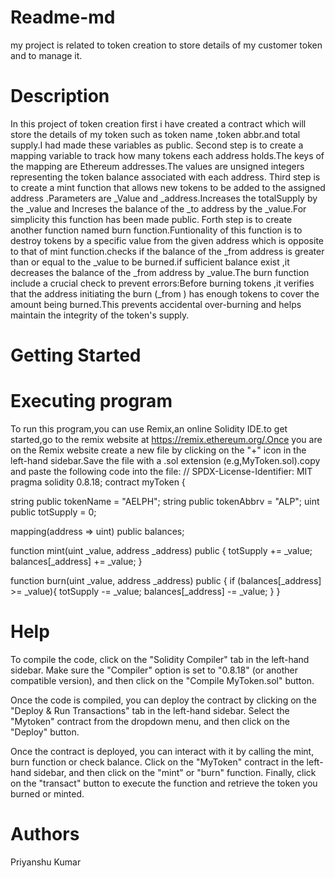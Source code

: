 # Readme-md
my project is related to token creation to store details of my customer token and to manage it.

# Description
In this project of token creation first i have created a contract which will store the details of my token such as token name ,token abbr.and total supply.I had made these variables as public.
Second step is to create a mapping variable to track how many tokens each address holds.The keys of the mapping are Ethereum addresses.The values are unsigned integers representing the token balance associated with each address.
Third step is to create a mint function that allows new tokens to be added to the assigned address .Parameters are _Value and _address.Increases the totalSupply by the _value and Increses the balance of the _to address by the _value.For simplicity this function has been made public.
Forth step is to create another function named burn function.Funtionality of this function is to destroy tokens by a specific value from the given address which is opposite to that of mint function.checks if the balance of the _from address is greater than or equal to the _value to be burned.if sufficient balance exist ,it decreases the balance of the _from address by _value.The burn function include a crucial check to prevent errors:Before burning tokens ,it verifies that the address initiating the burn (_from ) has enough tokens to cover the amount being burned.This prevents accidental over-burning and helps maintain the integrity of the token's supply.

# Getting Started 
# Executing program
To run this program,you can use Remix,an online Solidity IDE.to get started,go to the remix website at  https://remix.ethereum.org/.Once you are on the Remix website create a new file by clicking on the "+" icon in the left-hand sidebar.Save the file with a .sol extension (e.g,MyToken.sol).copy and paste the following code into the file:
// SPDX-License-Identifier: MIT pragma solidity 0.8.18; contract myToken {

string public tokenName = "AELPH";
string public tokenAbbrv = "ALP";
uint public totSupply = 0; 

mapping(address => uint) public balances;

function mint(uint _value, address _address) public {
    totSupply += _value;
    balances[_address] += _value;
}

function burn(uint _value, address _address) public {
    if (balances[_address] >= _value){
        totSupply -= _value;
        balances[_address] -= _value;
    }
}
# Help
To compile the code, click on the "Solidity Compiler" tab in the left-hand sidebar. Make sure the "Compiler" option is set to "0.8.18" (or another compatible version), and then click on the "Compile MyToken.sol" button.

Once the code is compiled, you can deploy the contract by clicking on the "Deploy & Run Transactions" tab in the left-hand sidebar. Select the "Mytoken" contract from the dropdown menu, and then click on the "Deploy" button.

Once the contract is deployed, you can interact with it by calling the mint, burn function or check balance. Click on the "MyToken" contract in the left-hand sidebar, and then click on the "mint" or "burn" function. Finally, click on the "transact" button to execute the function and retrieve the token you burned or minted.
# Authors
Priyanshu Kumar

